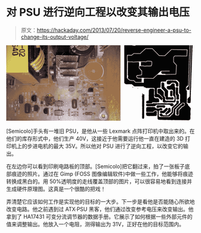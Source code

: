 # 对 PSU 进行逆向工程以改变其输出电压

> 原文：<https://hackaday.com/2013/07/20/reverse-engineer-a-psu-to-change-its-output-voltage/>

![reverse-engineering-psu](img/5e3a4eaba05966d94f7e16e5fce1faf6.png)

[Semicolo]手头有一堆旧 PSU，是他从一些 Lexmark 点阵打印机中取出来的。在他们的库存形式中，他们生产 40V，这接近于他需要运行他一直在建造的 3D 打印机上的步进电机的最大 35V。所以他对 PSU 进行了逆向工程，以改变它的输出。

在左边你可以看到印刷电路板的顶部。[Semicolo]把它翻过来，拍了一张板子底部痕迹的照片。通过在 Gimp (FOSS 图像编辑软件)中做一些工作，他能够将痕迹转换成黑白的。用 50%透明度的走线覆盖顶部的图片，可以很容易地看到连接并生成硬件原理图。这真是一个很酷的把戏！

弄清楚它应该如何工作是实现他的目标的一大步。下一步是看他是否能随心所欲地改变电路。他之前遇到过 ATX·PSU 黑客，他们通过改变参考电压来改变输出。他拿到了 HA17431 可变分流调节器的数据手册。它展示了如何根据一些外部元件的值来调整输出。他放入一个电阻，测得输出为 31V，正好在他的目标范围内。